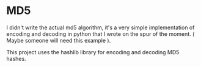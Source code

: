 # MD5

I didn't write the actual md5 algorithm, it's a very simple implementation of encoding and decoding in python that I wrote on the spur of the moment. ( Maybe someone will need this example ).

This project uses the hashlib library for encoding and decoding MD5 hashes.